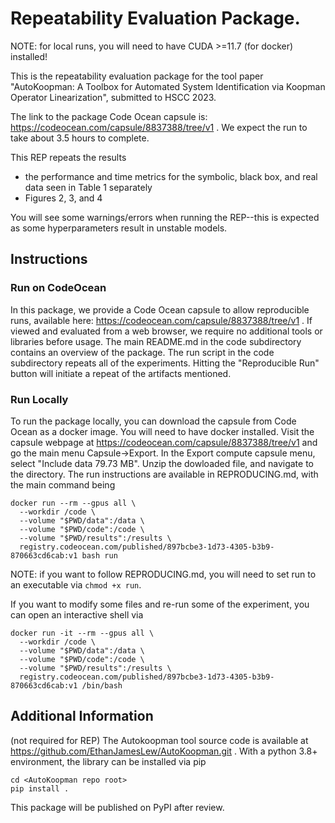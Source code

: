 # Repeatability Evaluation Package.

NOTE: for local runs, you will need to have CUDA >=11.7 (for docker) installed!

This is the repeatability evaluation package for the tool paper "AutoKoopman: A Toolbox for Automated System Identification via Koopman Operator Linearization", submitted to HSCC 2023.

The link to the package Code Ocean capsule is: https://codeocean.com/capsule/8837388/tree/v1 . We expect the run to take about 3.5 hours to complete.

This REP repeats the results

- the performance and time metrics for the symbolic, black box, and real data seen in Table 1 separately
- Figures 2, 3, and 4

You will see some warnings/errors when running the REP--this is expected as some hyperparameters result in unstable models.

## Instructions

### Run on CodeOcean

In this package, we provide a Code Ocean capsule to allow reproducible runs, available here: https://codeocean.com/capsule/8837388/tree/v1 . If viewed and evaluated from a web browser, we require no additional tools or libraries before usage. The main README.md in the code subdirectory contains an overview of the package. The run script in the code subdirectory repeats all of the experiments. Hitting the "Reproducible Run" button will initiate a repeat of the artifacts mentioned.

### Run Locally

To run the package locally, you can download the capsule from Code Ocean as a docker image. You will need to have docker installed. Visit the capsule webpage at https://codeocean.com/capsule/8837388/tree/v1 and go the main menu Capsule->Export. In the Export compute capsule menu, select "Include data 79.73 MB". Unzip the dowloaded file, and navigate to the directory. The run instructions are available in REPRODUCING.md, with the main command being

```shell
docker run --rm --gpus all \
  --workdir /code \
  --volume "$PWD/data":/data \
  --volume "$PWD/code":/code \
  --volume "$PWD/results":/results \
  registry.codeocean.com/published/897bcbe3-1d73-4305-b3b9-870663cd6cab:v1 bash run
```

NOTE: if you want to follow REPRODUCING.md, you will need to set run to an executable via `chmod +x run`.

If you want to modify some files and re-run some of the experiment, you can open an interactive shell via

```shell
docker run -it --rm --gpus all \
  --workdir /code \
  --volume "$PWD/data":/data \
  --volume "$PWD/code":/code \
  --volume "$PWD/results":/results \
  registry.codeocean.com/published/897bcbe3-1d73-4305-b3b9-870663cd6cab:v1 /bin/bash
```

## Additional Information

(not required for REP) The Autokoopman tool source code is available at https://github.com/EthanJamesLew/AutoKoopman.git . With a python 3.8+ environment, the library can be installed via pip

```shell
cd <AutoKoopman repo root>
pip install .
```

This package will be published on PyPI after review.
